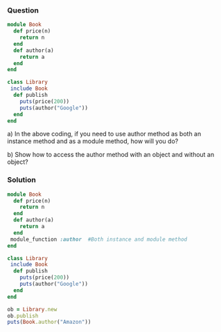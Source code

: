### Question
```ruby
module Book  
  def price(n) 
    return n
  end  
  def author(a)
    return a
  end      
end  

class Library  
 include Book  
  def publish  
    puts(price(200))  
    puts(author("Google"))  
  end  
end  

```

a) In the above coding, if you need to use author method as both an instance method and as a module method, how will you do?


b) Show how to access the author method with an object and without an object?


### Solution
```ruby
module Book  
  def price(n) 
    return n
  end  
  def author(a)
    return a
  end  
 module_function :author  #Both instance and module method
end  

class Library  
 include Book  
  def publish  
    puts(price(200))  
    puts(author("Google"))  
  end  
end  

ob = Library.new  
ob.publish  
puts(Book.author("Amazon"))

```










